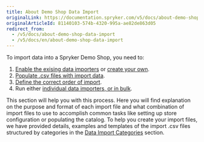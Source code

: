 ```yaml
---
title: About Demo Shop Data Import
originalLink: https://documentation.spryker.com/v5/docs/about-demo-shop-data-import
originalArticleId: 81140103-574b-4320-995a-ae82de863d05
redirect_from:
  - /v5/docs/about-demo-shop-data-import
  - /v5/docs/en/about-demo-shop-data-import
---
```


To import data into a Spryker Demo Shop, you need to:
1. [Enable the exising data importers](/docs/scos/dev/data-import/{{page.version}}/data-importers-overview-and-implementation.html) or [create your own](/docs/scos/dev/data-import/{{page.version}}/creating-a-data-importer.html).
2. [Populate .csv files with import data](/docs/scos/dev/data-import/{{page.version}}/data-import-categories/about-data-import-categories.html).
3. [Define the correct order of import](/docs/scos/dev/data-import/{{page.version}}/importing-demo-shop-data/execution-order-of-data-importers-in-demo-shop.html).
4. Run either [individual data importers, or in bulk](/docs/scos/dev/data-import/{{page.version}}/importing-data-with-a-configuration-file.html#console-commands-to-run-import). 

This section will help you with this process. Here you will find explanation on the purpose and format of each import file and what combination of import files to use to accomplish common tasks like setting up store configuration or populating the catalog. 
To help you create your import files, we have provided details, examples and templates of the import .csv files structured by categories in the [Data Import Categories](/docs/scos/dev/data-import/{{page.version}}/data-import-categories/about-data-import-categories.html) section.


